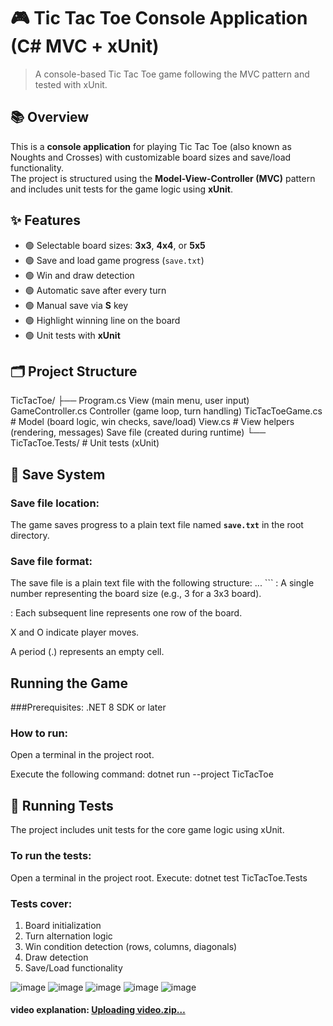 # 🎮 Tic Tac Toe Console Application (C# MVC + xUnit)

> A console-based Tic Tac Toe game following the MVC pattern and tested with xUnit.

## 📚 Overview

This is a **console application** for playing Tic Tac Toe (also known as Noughts and Crosses) with customizable board sizes and save/load functionality.  
The project is structured using the **Model-View-Controller (MVC)** pattern and includes unit tests for the game logic using **xUnit**.

## ✨ Features

- 🟢 Selectable board sizes: **3x3**, **4x4**, or **5x5**
- 🟢 Save and load game progress (`save.txt`)
- 🟢 Win and draw detection
- 🟢 Automatic save after every turn
- 🟢 Manual save via **S** key
- 🟢 Highlight winning line on the board
- 🟢 Unit tests with **xUnit**

## 🗂 Project Structure
TicTacToe/ ├──
            Program.cs 
            View (main menu, user input) 
            GameController.cs 
            Controller (game loop, turn handling)
            TicTacToeGame.cs # Model (board logic, win checks, save/load) 
            View.cs # View helpers (rendering, messages)
            Save file (created during runtime) 
└── TicTacToe.Tests/ # Unit tests (xUnit)

## 💾 Save System

### Save file location:
The game saves progress to a plain text file named **`save.txt`** in the root directory.

### Save file format:
The save file is a plain text file with the following structure:
<size> <row1> <row2> <row3> ... ```
<size>: A single number representing the board size (e.g., 3 for a 3x3 board).

<rowX>: Each subsequent line represents one row of the board.

X and O indicate player moves.

A period (.) represents an empty cell.

##  Running the Game
###Prerequisites:
.NET 8 SDK or later

### How to run:
Open a terminal in the project root.

Execute the following command:
dotnet run --project TicTacToe

## 🧪 Running Tests
The project includes unit tests for the core game logic using xUnit.

### To run the tests:
Open a terminal in the project root.
Execute: dotnet test TicTacToe.Tests

### Tests cover:
1. Board initialization
2. Turn alternation logic
3. Win condition detection (rows, columns, diagonals)
4. Draw detection
5. Save/Load functionality

![image](https://github.com/user-attachments/assets/93dd64e6-dce5-4771-b9b5-fa74473c3005)
![image](https://github.com/user-attachments/assets/18bd4b42-6de5-4c0e-953b-1c1dc840e4a3)
![image](https://github.com/user-attachments/assets/eab0106b-3fd1-434a-90c4-30f59fd077d2)
![image](https://github.com/user-attachments/assets/02947412-d2f1-4afa-8430-52f23adb4ffd)
![image](https://github.com/user-attachments/assets/5b636873-0726-4203-a3b9-a0a4c6e19042)

#### video explanation: [Uploading video.zip…]()





